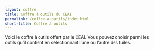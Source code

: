 ```yaml
---
layout: coffre
title: Coffre à outils du CEAI
permalink: /coffre-a-outils/index.html
short-title: Coffre à outils
---
```

Voici le coffre à outils offert par le CEAI. Vous pouvez choisir parmi les outils qu’il contient en sélectionnant l’une ou l’autre des tuiles.
